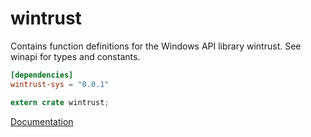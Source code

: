 # wintrust #
Contains function definitions for the Windows API library wintrust. See winapi for types and constants.

```toml
[dependencies]
wintrust-sys = "0.0.1"
```

```rust
extern crate wintrust;
```

[Documentation](https://retep998.github.io/doc/wintrust/)
